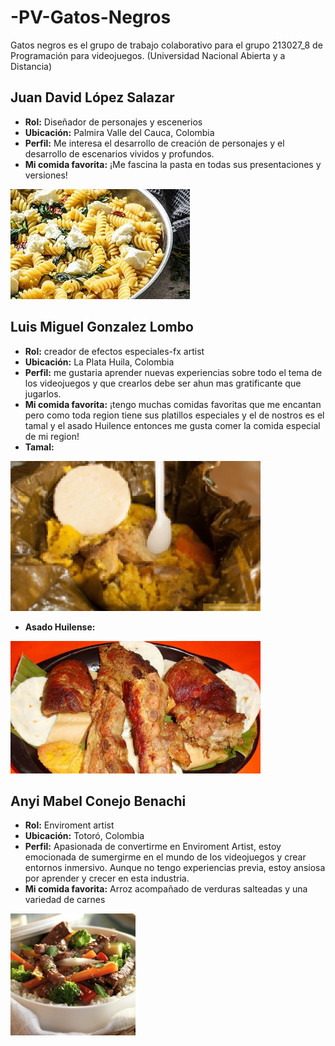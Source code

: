 # -PV-Gatos-Negros
Gatos negros es el grupo de trabajo colaborativo para el grupo 213027_8 de Programación para videojuegos. (Universidad Nacional Abierta y a Distancia)


## Juan David López Salazar
- **Rol:** Diseñador de personajes y escenerios  
- **Ubicación:** Palmira Valle del Cauca, Colombia  
- **Perfil:** Me interesa el desarrollo de creación de personajes y el desarrollo de escenarios vividos y profundos.  
- **Mi comida favorita:** ¡Me fascina la pasta en todas sus presentaciones y versiones!

![Comida favorita](https://github.com/JuanDavidLopez098/-PV-Gatos-Negros/blob/main/Juan/PASTA.jpg?raw=true)


## Luis Miguel Gonzalez Lombo
- **Rol:** creador de efectos especiales-fx artist 
- **Ubicación:** La Plata Huila, Colombia 
- **Perfil:** me gustaria aprender nuevas experiencias sobre todo el tema de los videojuegos y que crearlos debe ser ahun mas gratificante que jugarlos. 
- **Mi comida favorita:** ¡tengo muchas comidas favoritas que me encantan pero como toda region tiene sus platillos especiales y el de nostros es el tamal y el asado Huilence entonces me gusta comer la comida especial de mi region!
- **Tamal:**

![Comida favorita](https://github.com/JuanDavidLopez098/-PV-Gatos-Negros/blob/Luis-Miguel-Gonzalez/LUIS%20GONZALEZ/TAMAL.jpg?raw=true)

- **Asado Huilense:**
  
![Comida favorita](https://github.com/JuanDavidLopez098/-PV-Gatos-Negros/blob/Luis-Miguel-Gonzalez/LUIS%20GONZALEZ/ASADO%20HUILENSE.jpg?raw=true)


## Anyi Mabel Conejo Benachi 
- **Rol:** Enviroment artist
- **Ubicación:** Totoró, Colombia  
- **Perfil:** Apasionada de convertirme en Enviroment Artist, estoy emocionada de sumergirme en el mundo de los videojuegos y crear entornos inmersivo. Aunque no tengo experiencias previa, estoy ansiosa por aprender y crecer en esta industria.  
- **Mi comida favorita:** Arroz acompañado de verduras salteadas y una variedad de carnes

 ![Comida favorita](https://github.com/JuanDavidLopez098/-PV-Gatos-Negros/blob/Anyi-Mabel-Conejo-Benachi/Anyi/tiras-de-ternera-con-arroz-y-verduras_404bae89_800x800.jpg?raw=true)